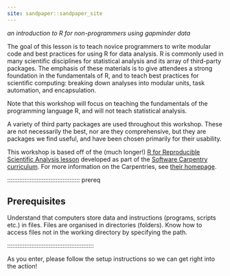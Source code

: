 ```yaml
---
site: sandpaper::sandpaper_site
---
```


*an introduction to R for non-programmers using gapminder data*

The goal of this lesson is to teach novice programmers to write modular code
and best practices for using R for data analysis. R is commonly used in many
scientific disciplines for statistical analysis and its array of third-party
packages. The emphasis of these materials is to give
attendees a strong foundation in the fundamentals of R, and to teach best
practices for scientific computing: breaking down analyses into modular units,
task automation, and encapsulation.

Note that this workshop will focus on teaching the fundamentals of the
programming language R, and will not teach statistical analysis.

A variety of third party packages are used throughout this workshop. These
are not necessarily the best, nor are they comprehensive, but they are
packages we find useful, and have been chosen primarily for their
usability.

This workshop is based off of the (much longer!) [R for Reproducible Scientific Analysis lesson](https://swcarpentry.github.io/r-novice-gapminder/) developed as part of the [Software Carpentry curriculum](https://software-carpentry.org/lessons/). For more information on the Carpentries, see [their homepage](https://carpentries.org/).

::::::::::::::::::::::::::::::::::::::::::  prereq

## Prerequisites

Understand that computers store data and instructions (programs, scripts etc.) in files.
Files are organised in directories (folders).
Know how to access files not in the working directory by specifying the path.


::::::::::::::::::::::::::::::::::::::::::::::::::

As you enter, please follow the setup instructions so we can get right into the action!

